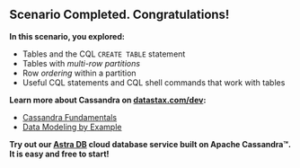## Scenario Completed. Congratulations!

**In this scenario, you explored:**

* Tables and the CQL `CREATE TABLE` statement 
* Tables with *multi-row partitions*
* Row *ordering* within a partition
* Useful CQL statements and CQL shell commands that work with tables

**Learn more about Cassandra on [datastax.com/dev](https://datastax.com/dev):**

* [Cassandra Fundamentals](https://datastax.com/learn/cassandra-fundamentals)
* [Data Modeling by Example](https://www.datastax.com/learn/data-modeling-by-example)


**Try out our [Astra DB](https://astra.datastax.com/register?utm_source=devplay&utm_medium=katapod&utm_campaign=cassandra-fundamentals) cloud database service built on Apache Cassandra™. It is easy and free to start!**
